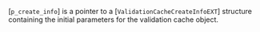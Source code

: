 [`p_create_info`] is a pointer to a [`ValidationCacheCreateInfoEXT`]
structure containing the initial parameters for the validation cache
object.